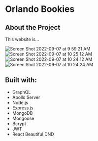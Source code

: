 # Orlando Bookies

## About the Project
This website is...

![Screen Shot 2022-09-07 at 9 59 21 AM](https://user-images.githubusercontent.com/107001559/188911886-030382bd-7659-4a51-ae9a-37a23495dc6b.png)
![Screen Shot 2022-09-07 at 10 25 12 AM](https://user-images.githubusercontent.com/107001559/188917579-3e966989-3c7c-4461-b6c5-e3b98f2d1e39.png)
![Screen Shot 2022-09-07 at 10 24 12 AM](https://user-images.githubusercontent.com/107001559/188917655-ba42171a-8a85-4a15-b277-0a1a36f8b4ce.png)
![Screen Shot 2022-09-07 at 10 24 24 AM](https://user-images.githubusercontent.com/107001559/188917711-402f6d12-f3f3-49ed-95ef-b0b9f6f7bfe2.png)



## Built with:
- GraphQL
- Apollo Server
- Node.js
- Express.js
- MongoDB
- Mongoose
- Bcrypt
- JWT
- React Beautiful DND
